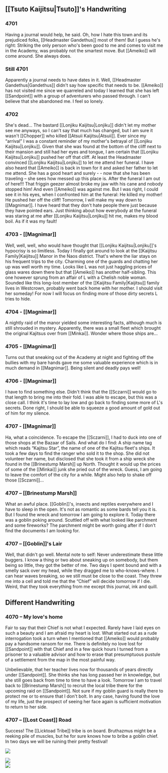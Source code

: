 ## [[Tsuto Kaijitsu|Tsuto]]'s Handwriting

### 4701
Having a journal would help, he said. Oh, how I hate this town and its prejudiced folks, [[Headmaster Gandethus]] most of them! But I guess he's right: Striking the only person who's been good to me and comes to visit me in the Academy, was probably not the smartest move. But [[Ameiko]] will come around. She always does. 
### Still 4701 
Apparently a journal needs to have dates in it. Well, [[Headmaster Gandethus|Gandethus]] didn't say how specific that needs to be. [[Ameiko]] has not visited me since we quarreled and today I learned that she has left [[Sandpoint]] with a group of adventurers who passed through. I can't believe that she abandoned me. I feel so lonely. 

### 4702 
She's dead… The bastard [[Lonjiku Kaijitsu|Lonjiku]] didn't let my mother see me anyways, so I can't say that much has changed, but I am sure it wasn't [[Chopper]] who killed [[Atsuii Kaijitsu|Atsuii]]. Ever since my “arrival” I was a constant reminder of my mother's betrayal of [[Lonjiku Kaijitsu|Lonjiku]]. Given that she was found at the bottom of the cliff next to their mansion and still had her eyes and tongue, I am certain that [[Lonjiku Kaijitsu|Lonjiku]] pushed her off that cliff. At least the Headmaster convinced [[Lonjiku Kaijitsu|Lonjiku]] to let me attend her funeral. I have also heard that [[Ameiko]] is back in town for it and asked her father to let me attend. She has a good heart and surely - - now that she has been traveling – she sees how messed up this place is. After the funeral I am out of here!!! That friggin geezer almost broke my jaw with his cane and nobody stopped him! And even [[Ameiko]] was against me. But I was right, I could see it in his eyes, when I confronted him at the funeral: He killed my mother! He pushed her off the cliff! Tomorrow, I will make my way down to [[Magnimar]]. I have heard that they don't hate people there just because they have pointed ears. Just thinking about how everybody at the funeral was staring at me after [[Lonjiku Kaijitsu|Lonjiku]] hit me, makes my blood boil. As if it was my fault! 

### 4703 - [[Magnimar]] 
Well, well, well, who would have thought that [[Lonjiku Kaijitsu|Lonjiku]]'s hypocrisy is so limitless. Today I finally got around to look at the [[Kaijitsu Family|Kaijitsu]] Manor in the Naos district. That's where the liar stays on his frequent trips to the city. Charming one of the guards and chatting her up was well worth my time. Looks like L was not just haggling prices of glass wares down there but that [[Ameiko]] has another half-sibling. This one however sprung from an affair of L with a Chelish noble woman. Sounded like this long-lost member of the [[Kaijitsu Family|Kaijitsu]] family lives in Westcrown, probably went back home with her mother. I should visit her someday! For now I will focus on finding more of those dirty secrets L tries to hide.
### 4704 - [[Magnimar]]
A nightly raid of the manor yielded some interesting facts, although much is still shrouded in mystery. Apparently, there was a small fleet which brought the original Kajitsus over from [[Minkai]]. Wonder where those ships are… 

### 4705 - [[Magnimar]] 
Turns out that sneaking out of the Academy at night and fighting off the bullies with my bare hands gave me some valuable experience which is in much demand in [[Magnimar]]. Being silent and deadly pays well! 
### 4706 - [[Magnimar]] 
I have to find something else. Didn't think that the [[Sczarni]] would go to that length to bring me into their fold. I was able to escape, but this was a close call. I think it's time to lay low and go back to finding some more of L's secrets. Done right, I should be able to squeeze a good amount of gold out of him for my silence. 

### 4707 - [[Magnimar]] 
Ha, what a coincidence. To escape the [[Sczarni]], I had to duck into one of those shops at the Bazaar of Sails. And what do I find: A ship name tag which reads “Kajitsu Star”, the name of one of the Kajitsu fleet's ships. It took a few days to find the ranger who sold it to the shop. She did not volunteer her name, but disclosed that she took it from a ship wreck she found in the [[Brinestump Marsh]] up North. Thought it would up the prices of some of the [[Minkai]] junk she pried out of the wreck. Guess, I am going to leave the comfort of the city for a while. Might also help to shake off those [[Sczarni]]… 

### 4707 – [[Brinestump Marsh]] 
What an awful place. [[Goblin]]'s, insects and reptiles everywhere and I have to sleep in the open. It's not as romantic as some bards tell you it is. But I found the wreck and tomorrow I am going to explore it. Today there was a goblin poking around. Scuttled off with what looked like parchment and some fireworks? The parchment might be worth going after if I don't find the documents I am looking for. 
### 4707 – [[Goblin]]'s Lair 
Well, that didn't go well. Mental note to self: Never underestimate these little buggers. I know a thing or two about sneaking up on somebody, but them being so little, they got the better of me. Two days I spent bound and with a smelly sack over my head, while they dragged me to who-knows-where. I can hear waves breaking, so we still must be close to the coast. They threw me into a cell and told me that the “Chief” will decide tomorrow if I die. Weird, that they took everything from me except this journal, ink and quill. 
## Different Handwriting
### 4070 – My love's home 
Fair to say that their Chief is not what I expected. Rarely have I laid eyes on such a beauty and I am afraid my heart is lost. What started out as a rude interrogation took a turn when I mentioned that [[Ameiko]] would probably pay a handsome ransom for me. There is definitely no love lost for [[Sandpoint]] with that Chief and in a few quick hours I turned from a prisoner to a valuable advisor and how to erase that presumptuous pustule of a settlement from the map in the most painful way. 

Unbelievable, that her teacher lives now for thousands of years directly under [[Sandpoint]]. She thinks she has long passed her in knowledge, but she still goes back from time to time to have a look. Tomorrow I am to travel back to [[Brinestump Marsh]] to recruit the local tribe there for the upcoming raid on [[Sandpoint]]. Not sure if my goblin guard is really there to protect me or to ensure that I don't bolt. In any case, having found the love of my life, just the prospect of seeing her face again is sufficient motivation to return to her side. 
### 4707 – [[Lost Coast]] Road 
Success! The [[Licktoad Tribe]] tribe is on board. Bruthazmus might be a reeking pile of muscles, but he for sure knows how to bribe a goblin chief. In two days we will be ruining their pretty festival!
  
  
![](https://lh7-us.googleusercontent.com/3bkTihSK1S4PTVR2qUfJvcLFLuTk0vujNZ3uaglVLExcjQRszJgRQN-REZAwEgf6zf8f3fPphRg74sKeZrLH4JqSHYwRvLXI1-TevB1tlX66QvqkxAG-XPVWs-9Pgmpbsr9kyx6HrkqwO4IX_XoiIA)  
  
![](https://lh7-us.googleusercontent.com/0hkaNr4juOmmTN2c3apSULlTC-Auy5seKzE4ZzvmmV5RmN6VDFrsYcyES4w2bh850NfmZgTz2-LklkH1KQoHYd2Kw5fyr1LB8Arbud9zxGu2eRr0ntEjjp81gMhuLAY8KZ8ZPuiu9xuZkKz2uMiYWw)  
![](https://lh7-us.googleusercontent.com/udhDxhcxpxeRS4ziA0exRrKSuLkYYikBgX9Qd9xkQnwyaOQFYSauDAEmckiTRJwcRas22CRtNRxJZCXYTTnOcK4nQ9JolBIum4yGyPRGrb0BPf8Ooy9XTxkxXEWHVfTwzfiu039HTpyPm9XTyqw0YA)